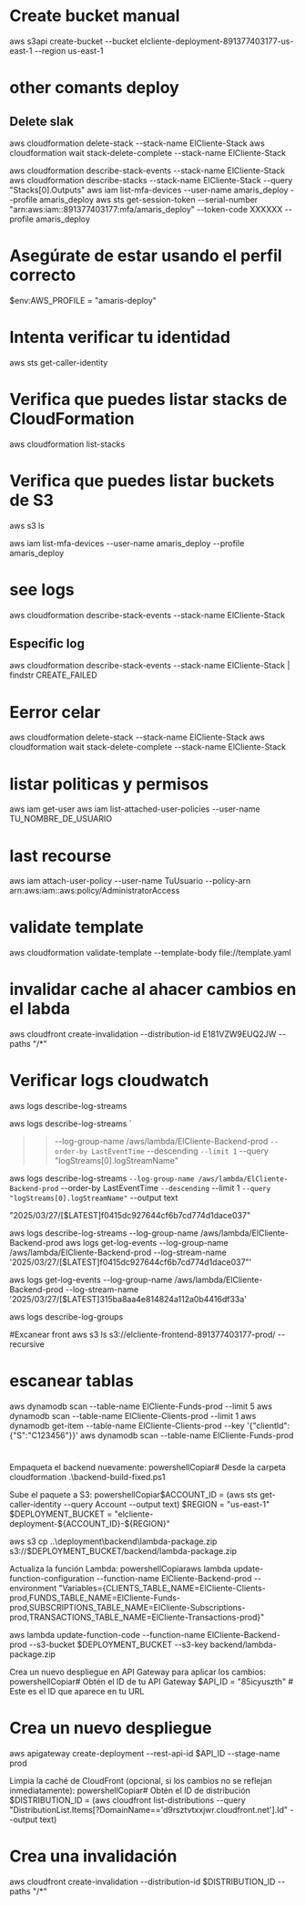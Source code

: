 # Create bucket manual
aws s3api create-bucket --bucket elcliente-deployment-891377403177-us-east-1 --region us-east-1

# other comants deploy

## Delete slak
aws cloudformation delete-stack --stack-name ElCliente-Stack
aws cloudformation wait stack-delete-complete --stack-name ElCliente-Stack

aws cloudformation describe-stack-events --stack-name ElCliente-Stack
aws cloudformation describe-stacks --stack-name ElCliente-Stack --query "Stacks[0].Outputs"
aws iam list-mfa-devices --user-name amaris_deploy --profile amaris_deploy
aws sts get-session-token --serial-number "arn:aws:iam::891377403177:mfa/amaris_deploy" --token-code XXXXXX --profile amaris_deploy


# Asegúrate de estar usando el perfil correcto
$env:AWS_PROFILE = "amaris-deploy"


# Intenta verificar tu identidad
aws sts get-caller-identity

# Verifica que puedes listar stacks de CloudFormation
aws cloudformation list-stacks

# Verifica que puedes listar buckets de S3
aws s3 ls


aws iam list-mfa-devices --user-name amaris_deploy --profile amaris_deploy

# see logs

aws cloudformation describe-stack-events --stack-name ElCliente-Stack
## Especific log
aws cloudformation describe-stack-events --stack-name ElCliente-Stack | findstr CREATE_FAILED


# Eerror celar

aws cloudformation delete-stack --stack-name ElCliente-Stack
aws cloudformation wait stack-delete-complete --stack-name ElCliente-Stack

# listar politicas y permisos
aws iam get-user
aws iam list-attached-user-policies --user-name TU_NOMBRE_DE_USUARIO

# last recourse
aws iam attach-user-policy --user-name TuUsuario --policy-arn arn:aws:iam::aws:policy/AdministratorAccess

# validate template
aws cloudformation validate-template --template-body file://template.yaml

# invalidar cache al ahacer cambios en el labda
aws cloudfront create-invalidation --distribution-id E181VZW9EUQ2JW --paths "/*"

# Verificar logs cloudwatch

aws logs describe-log-streams


aws logs describe-log-streams `
>>   --log-group-name /aws/lambda/ElCliente-Backend-prod `
>>   --order-by LastEventTime `
>>   --descending `
>>   --limit 1 `
>>   --query "logStreams[0].logStreamName"

aws logs describe-log-streams `
  --log-group-name /aws/lambda/ElCliente-Backend-prod `
  --order-by LastEventTime `
  --descending `
  --limit 1 `
  --query "logStreams[0].logStreamName" `
  --output text

"2025/03/27/[$LATEST]f0415dc927644cf6b7cd774d1dace037"

aws logs describe-log-streams --log-group-name /aws/lambda/ElCliente-Backend-prod
aws logs get-log-events --log-group-name /aws/lambda/ElCliente-Backend-prod --log-stream-name '2025/03/27/[$LATEST]f0415dc927644cf6b7cd774d1dace037"'

aws logs get-log-events --log-group-name /aws/lambda/ElCliente-Backend-prod --log-stream-name '2025/03/27/[$LATEST]315ba8aa4e814824a112a0b4416df33a'


aws logs describe-log-groups

#Excanear front
aws s3 ls s3://elcliente-frontend-891377403177-prod/ --recursive

# escanear tablas
aws dynamodb scan --table-name ElCliente-Funds-prod --limit 5
 aws dynamodb scan --table-name ElCliente-Clients-prod --limit 1
aws dynamodb get-item --table-name ElCliente-Clients-prod --key '{"clientId":{"S":"C123456"}}'
    aws dynamodb scan --table-name ElCliente-Funds-prod



# 

Empaqueta el backend nuevamente:
powershellCopiar# Desde la carpeta cloudformation
.\backend-build-fixed.ps1

Sube el paquete a S3:
powershellCopiar$ACCOUNT_ID = (aws sts get-caller-identity --query Account --output text)
$REGION = "us-east-1"
$DEPLOYMENT_BUCKET = "elcliente-deployment-${ACCOUNT_ID}-${REGION}"

aws s3 cp ..\deployment\backend\lambda-package.zip s3://$DEPLOYMENT_BUCKET/backend/lambda-package.zip

Actualiza la función Lambda:
powershellCopiaraws lambda update-function-configuration --function-name ElCliente-Backend-prod --environment "Variables={CLIENTS_TABLE_NAME=ElCliente-Clients-prod,FUNDS_TABLE_NAME=ElCliente-Funds-prod,SUBSCRIPTIONS_TABLE_NAME=ElCliente-Subscriptions-prod,TRANSACTIONS_TABLE_NAME=ElCliente-Transactions-prod}"

aws lambda update-function-code --function-name ElCliente-Backend-prod --s3-bucket $DEPLOYMENT_BUCKET --s3-key backend/lambda-package.zip

Crea un nuevo despliegue en API Gateway para aplicar los cambios:
powershellCopiar# Obtén el ID de tu API Gateway
$API_ID = "85icyuszth"  # Este es el ID que aparece en tu URL

# Crea un nuevo despliegue
aws apigateway create-deployment --rest-api-id $API_ID --stage-name prod

Limpia la caché de CloudFront (opcional, si los cambios no se reflejan inmediatamente):
powershellCopiar# Obtén el ID de distribución
$DISTRIBUTION_ID = (aws cloudfront list-distributions --query "DistributionList.Items[?DomainName=='d9rsztvtxxjwr.cloudfront.net'].Id" --output text)

# Crea una invalidación
aws cloudfront create-invalidation --distribution-id $DISTRIBUTION_ID --paths "/*"


